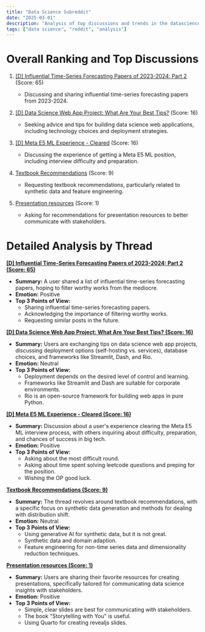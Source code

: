 ```yaml
---
title: "Data Science Subreddit"
date: "2025-03-01"
description: "Analysis of top discussions and trends in the datascience subreddit"
tags: ["data science", "reddit", "analysis"]
---
```


# Overall Ranking and Top Discussions
1. [[D] Influential Time-Series Forecasting Papers of 2023-2024: Part 2](https://www.reddit.com/r/datascience/comments/1j0y4xv/influential_timeseries_forecasting_papers_of/) (Score: 65)
    * Discussing and sharing influential time-series forecasting papers from 2023-2024.

2. [[D] Data Science Web App Project: What Are Your Best Tips?](https://www.reddit.com/r/datascience/comments/1j0x07s/data_science_web_app_project_what_are_your_best/) (Score: 16)
    * Seeking advice and tips for building data science web applications, including technology choices and deployment strategies.

3. [[D] Meta E5 ML Experience - Cleared](https://www.reddit.com/r/datascience/comments/1j17yok/meta_e5_ml_experience_cleared/) (Score: 16)
    * Discussing the experience of getting a Meta E5 ML position, including interview difficulty and preparation.

4.  [Textbook Recommendations](https://www.reddit.com/r/datascience/comments/1j0mkfs/textbook_recommendations/) (Score: 9)
    * Requesting textbook recommendations, particularly related to synthetic data and feature engineering.

5. [Presentation resources](https://www.reddit.com/r/datascience/comments/1j0lhyr/presentation_resources/) (Score: 1)
    *  Asking for recommendations for presentation resources to better communicate with stakeholders.

# Detailed Analysis by Thread
**[[D] Influential Time-Series Forecasting Papers of 2023-2024: Part 2 (Score: 65)](https://www.reddit.com/r/datascience/comments/1j0y4xv/influential_timeseries_forecasting_papers_of/)**
*  **Summary:**  A user shared a list of influential time-series forecasting papers, hoping to filter worthy works from the mediocre.
*  **Emotion:** Positive
*  **Top 3 Points of View:**
    * Sharing influential time-series forecasting papers.
    * Acknowledging the importance of filtering worthy works.
    * Requesting similar posts in the future.

**[[D] Data Science Web App Project: What Are Your Best Tips? (Score: 16)](https://www.reddit.com/r/datascience/comments/1j0x07s/data_science_web_app_project_what_are_your_best/)**
*  **Summary:**  Users are exchanging tips on data science web app projects, discussing deployment options (self-hosting vs. services), database choices, and frameworks like Streamlit, Dash, and Rio.
*  **Emotion:** Neutral
*  **Top 3 Points of View:**
    * Deployment depends on the desired level of control and learning.
    * Frameworks like Streamlit and Dash are suitable for corporate environments.
    * Rio is an open-source framework for building web apps in pure Python.

**[[D] Meta E5 ML Experience - Cleared (Score: 16)](https://www.reddit.com/r/datascience/comments/1j17yok/meta_e5_ml_experience_cleared/)**
*  **Summary:**  Discussion about a user's experience clearing the Meta E5 ML interview process, with others inquiring about difficulty, preparation, and chances of success in big tech.
*  **Emotion:** Positive
*  **Top 3 Points of View:**
    * Asking about the most difficult round.
    * Asking about time spent solving leetcode questions and preping for the position.
    * Wishing the OP good luck.

**[Textbook Recommendations (Score: 9)](https://www.reddit.com/r/datascience/comments/1j0mkfs/textbook_recommendations/)**
*  **Summary:**  The thread revolves around textbook recommendations, with a specific focus on synthetic data generation and methods for dealing with distribution shift.
*  **Emotion:** Neutral
*  **Top 3 Points of View:**
    * Using generative AI for synthetic data, but it is not great.
    * Synthetic data and domain adaption.
    * Feature engineering for non-time series data and dimensionality reduction techniques.

**[Presentation resources (Score: 1)](https://www.reddit.com/r/datascience/comments/1j0lhyr/presentation_resources/)**
*  **Summary:**  Users are sharing their favorite resources for creating presentations, specifically tailored for communicating data science insights with stakeholders.
*  **Emotion:** Positive
*  **Top 3 Points of View:**
    * Simple, clear slides are best for communicating with stakeholders.
    * The book "Storytelling with You" is useful.
    * Using Quarto for creating revealjs slides.
